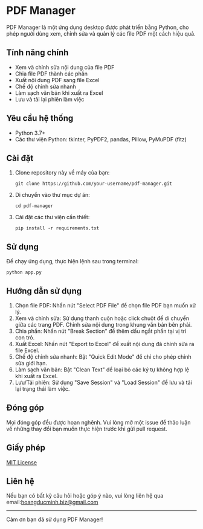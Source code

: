 # PDF Manager

PDF Manager là một ứng dụng desktop được phát triển bằng Python, cho phép người dùng xem, chỉnh sửa và quản lý các file PDF một cách hiệu quả.

## Tính năng chính

- Xem và chỉnh sửa nội dung của file PDF
- Chia file PDF thành các phần
- Xuất nội dung PDF sang file Excel
- Chế độ chỉnh sửa nhanh
- Làm sạch văn bản khi xuất ra Excel
- Lưu và tải lại phiên làm việc

## Yêu cầu hệ thống

- Python 3.7+
- Các thư viện Python: tkinter, PyPDF2, pandas, Pillow, PyMuPDF (fitz)

## Cài đặt

1. Clone repository này về máy của bạn:
   ```
   git clone https://github.com/your-username/pdf-manager.git
   ```

2. Di chuyển vào thư mục dự án:
   ```
   cd pdf-manager
   ```

3. Cài đặt các thư viện cần thiết:
   ```
   pip install -r requirements.txt
   ```

## Sử dụng

Để chạy ứng dụng, thực hiện lệnh sau trong terminal:

```
python app.py
```

## Hướng dẫn sử dụng

1. Chọn file PDF: Nhấn nút "Select PDF File" để chọn file PDF bạn muốn xử lý.
2. Xem và chỉnh sửa: Sử dụng thanh cuộn hoặc click chuột để di chuyển giữa các trang PDF. Chỉnh sửa nội dung trong khung văn bản bên phải.
3. Chia phần: Nhấn nút "Break Section" để thêm dấu ngắt phần tại vị trí con trỏ.
4. Xuất Excel: Nhấn nút "Export to Excel" để xuất nội dung đã chỉnh sửa ra file Excel.
5. Chế độ chỉnh sửa nhanh: Bật "Quick Edit Mode" để chỉ cho phép chỉnh sửa giới hạn.
6. Làm sạch văn bản: Bật "Clean Text" để loại bỏ các ký tự không hợp lệ khi xuất ra Excel.
7. Lưu/Tải phiên: Sử dụng "Save Session" và "Load Session" để lưu và tải lại trạng thái làm việc.

## Đóng góp

Mọi đóng góp đều được hoan nghênh. Vui lòng mở một issue để thảo luận về những thay đổi bạn muốn thực hiện trước khi gửi pull request.

## Giấy phép

[MIT License](https://opensource.org/licenses/MIT)

## Liên hệ

Nếu bạn có bất kỳ câu hỏi hoặc góp ý nào, vui lòng liên hệ qua email:hoangducminh.biz@gmail.com

---

Cảm ơn bạn đã sử dụng PDF Manager!
